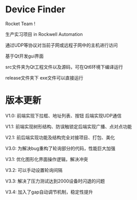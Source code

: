 # Device Finder

Rocket Team !

生产实习项目 in Rockwell Automation

 通过UDP等协议对当前子网或远程子网中的主机进行访问

基于Qt开发gui界面

src文件夹为Qt工程文件以及源码，可在Qt6环境下编译运行

release文件夹下  exe文件可以直接运行

# 版本更新

V1.0:
前端实现下拉框、地址列表、按钮
后端实现UDP通信

V1.1:
前端实现树形结构、防误触锁定后端实现广播、点对点功能

V2.1:
前后端实现功能及结构完全对接项目、打包、美化

V3.0:
为解决bug重构了轮询部分的代码，性能巨大加强

V3.1:
优化图形化界面操作逻辑，解决冲突

V3.2:
可以手动设置轮询间隔

V3.3:
解决了压力测试达到2000设备时闪退的问题

V3.4:
加入了gap自动调节机制，稳定性提升
